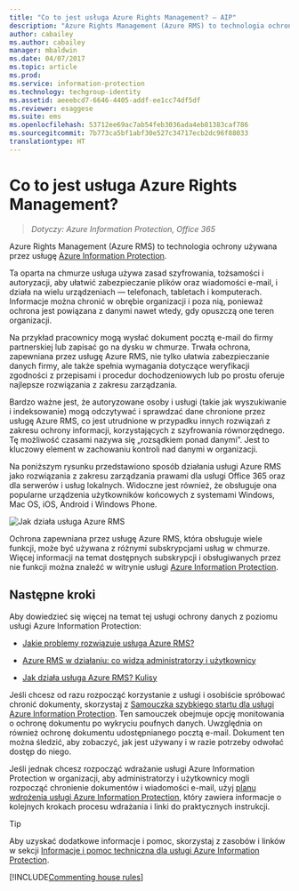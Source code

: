 ```yaml
---
title: "Co to jest usługa Azure Rights Management? — AIP"
description: "Azure Rights Management (Azure RMS) to technologia ochrony używana przez usługę Azure Information Protection."
author: cabailey
ms.author: cabailey
manager: mbaldwin
ms.date: 04/07/2017
ms.topic: article
ms.prod: 
ms.service: information-protection
ms.technology: techgroup-identity
ms.assetid: aeeebcd7-6646-4405-addf-ee1cc74df5df
ms.reviewer: esaggese
ms.suite: ems
ms.openlocfilehash: 53712ee69ac7ab54feb3036ada4eb81383caf786
ms.sourcegitcommit: 7b773ca5bf1abf30e527c34717ecb2dc96f88033
translationtype: HT
---
```

# <a name="what-is-azure-rights-management"></a>Co to jest usługa Azure Rights Management?

>*Dotyczy: Azure Information Protection, Office 365*


Azure Rights Management (Azure RMS) to technologia ochrony używana przez usługę [Azure Information Protection](what-is-information-protection.md).

Ta oparta na chmurze usługa używa zasad szyfrowania, tożsamości i autoryzacji, aby ułatwić zabezpieczanie plików oraz wiadomości e-mail, i działa na wielu urządzeniach — telefonach, tabletach i komputerach. Informacje można chronić w obrębie organizacji i poza nią, ponieważ ochrona jest powiązana z danymi nawet wtedy, gdy opuszczą one teren organizacji.

Na przykład pracownicy mogą wysłać dokument pocztą e-mail do firmy partnerskiej lub zapisać go na dysku w chmurze. Trwała ochrona, zapewniana przez usługę Azure RMS, nie tylko ułatwia zabezpieczanie danych firmy, ale także spełnia wymagania dotyczące weryfikacji zgodności z przepisami i procedur dochodzeniowych lub po prostu oferuje najlepsze rozwiązania z zakresu zarządzania.

Bardzo ważne jest, że autoryzowane osoby i usługi (takie jak wyszukiwanie i indeksowanie) mogą odczytywać i sprawdzać dane chronione przez usługę Azure RMS, co jest utrudnione w przypadku innych rozwiązań z zakresu ochrony informacji, korzystających z szyfrowania równorzędnego. Tę możliwość czasami nazywa się „rozsądkiem ponad danymi”. Jest to kluczowy element w zachowaniu kontroli nad danymi w organizacji.

Na poniższym rysunku przedstawiono sposób działania usługi Azure RMS jako rozwiązania z zakresu zarządzania prawami dla usługi Office 365 oraz dla serwerów i usług lokalnych. Widoczne jest również, że obsługuje ona popularne urządzenia użytkowników końcowych z systemami Windows, Mac OS, iOS, Android i Windows Phone.


![Jak działa usługa Azure RMS](../media/AzRMS_elements.png)

Ochrona zapewniana przez usługę Azure RMS, która obsługuje wiele funkcji, może być używana z różnymi subskrypcjami usług w chmurze. Więcej informacji na temat dostępnych subskrypcji i obsługiwanych przez nie funkcji można znaleźć w witrynie usługi [Azure Information Protection](https://www.microsoft.com/cloud-platform/azure-information-protection).

## <a name="next-steps"></a>Następne kroki

Aby dowiedzieć się więcej na temat tej usługi ochrony danych z poziomu usługi Azure Information Protection:

-   [Jakie problemy rozwiązuje usługa Azure RMS?](azure-rms-problems-it-solves.md)

-   [Azure RMS w działaniu: co widzą administratorzy i użytkownicy](what-admins-users-see.md)

-   [Jak działa usługa Azure RMS? Kulisy](how-does-it-work.md)



Jeśli chcesz od razu rozpocząć korzystanie z usługi i osobiście spróbować chronić dokumenty, skorzystaj z [Samouczka szybkiego startu dla usługi Azure Information Protection](../get-started/infoprotect-quick-start-tutorial.md). Ten samouczek obejmuje opcję monitowania o ochronę dokumentu po wykryciu poufnych danych. Uwzględnia on również ochronę dokumentu udostępnianego pocztą e-mail. Dokument ten można śledzić, aby zobaczyć, jak jest używany i w razie potrzeby odwołać dostęp do niego.

Jeśli jednak chcesz rozpocząć wdrażanie usługi Azure Information Protection w organizacji, aby administratorzy i użytkownicy mogli rozpocząć chronienie dokumentów i wiadomości e-mail, użyj [planu wdrożenia usługi Azure Information Protection](../plan-design/deployment-roadmap.md), który zawiera informacje o kolejnych krokach procesu wdrażania i linki do praktycznych instrukcji.

> [!TIP]
> Aby uzyskać dodatkowe informacje i pomoc, skorzystaj z zasobów i linków w sekcji [Informacje i pomoc techniczna dla usługi Azure Information Protection](../get-started/information-support.md).

[!INCLUDE[Commenting house rules](../includes/houserules.md)]